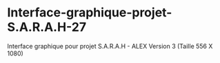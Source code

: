 # Interface-graphique-projet-S.A.R.A.H-27
Interface graphique pour projet S.A.R.A.H - ALEX Version 3 (Taille 556 X 1080)
